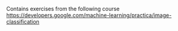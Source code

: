 Contains exercises from the following course https://developers.google.com/machine-learning/practica/image-classification
